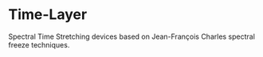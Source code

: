 # Time-Layer
 Spectral Time Stretching devices based on Jean-François Charles spectral freeze techniques.
